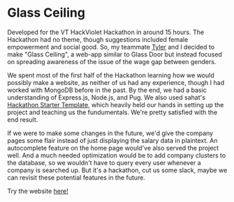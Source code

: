 Glass Ceiling
=======================
Developed for the VT HackViolet Hackathon in around 15 hours. The Hackathon had no theme, though suggestions included female empowerment and social good. So, my teammate [Tyler](https://github.com/tylerlusczek) and I decided to make "Glass Ceiling", a web-app similar to Glass Door but instead focused on spreading awareness of the issue of the wage gap between genders. 

We spent most of the first half of the Hackathon learning how we would possibly make a website, as neither of us had any experience, though I had worked with MongoDB before in the past. By the end, we had a basic understanding of Express.js, Node.js, and Pug. We also used sahat's [Hackathon Starter Template](https://github.com/sahat/hackathon-starter), which heavily held our hands in setting up the project and teaching us the fundumentals. We're pretty satisfied with the end result.

If we were to make some changes in the future, we'd give the company pages some flair instead of just displaying the salary data in plaintext. An autocomplete feature on the home page would've also served the project well. And a much needed optimization would be to add company clusters to the database, so we wouldn't have to query every user whenever a company is searched up. But it's a hackathon, cut us some slack,  maybe we can revisit these potential features in the future.

Try the website [here!](https://glass-ceiling.onrender.com/)
